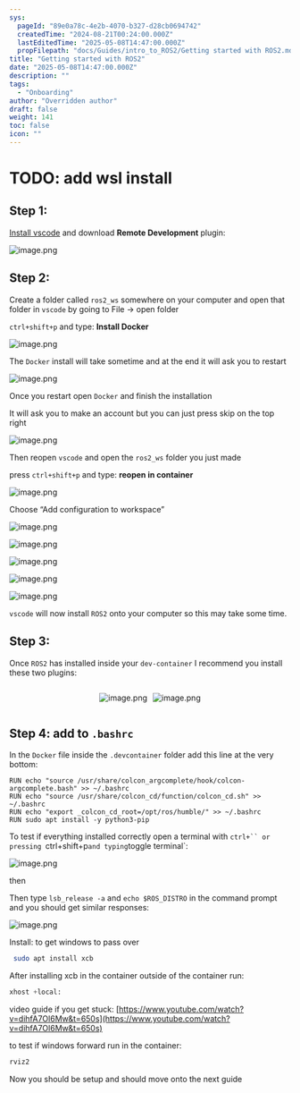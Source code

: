 ```yaml
---
sys:
  pageId: "89e0a78c-4e2b-4070-b327-d28cb0694742"
  createdTime: "2024-08-21T00:24:00.000Z"
  lastEditedTime: "2025-05-08T14:47:00.000Z"
  propFilepath: "docs/Guides/intro_to_ROS2/Getting started with ROS2.md"
title: "Getting started with ROS2"
date: "2025-05-08T14:47:00.000Z"
description: ""
tags:
  - "Onboarding"
author: "Overridden author"
draft: false
weight: 141
toc: false
icon: ""
---
```


# TODO: add wsl install

## Step 1:

[Install vscode](https://code.visualstudio.com/download) and download **Remote Development** plugin:

![image.png](https://prod-files-secure.s3.us-west-2.amazonaws.com/d518164a-d88e-44d1-a4ee-3adb3bd8bce0/efb52993-1881-4a40-b95e-6f020334f022/image.png?X-Amz-Algorithm=AWS4-HMAC-SHA256&X-Amz-Content-Sha256=UNSIGNED-PAYLOAD&X-Amz-Credential=ASIAZI2LB4667KPHOOOU%2F20250508%2Fus-west-2%2Fs3%2Faws4_request&X-Amz-Date=20250508T170809Z&X-Amz-Expires=3600&X-Amz-Security-Token=IQoJb3JpZ2luX2VjENH%2F%2F%2F%2F%2F%2F%2F%2F%2F%2FwEaCXVzLXdlc3QtMiJHMEUCID48wuw%2BRV8BPNMELpLjpPxa6QS097QI07gOrbS%2F7ehhAiEA1eBefEllNYJa1lyRxVISaI73WnPJbGHdv3e5TmJBHVYq%2FwMIehAAGgw2Mzc0MjMxODM4MDUiDDz3YOzN2WaqSPxgCyrcA3nduSWDzXdZa86ZZaiz7b%2BaQDB8D84KKLkH9VXqLr6ZekDVZlq%2Bn1jr8VBItkbbpm3GP8Y2Oe49Wy8yUdIHQXSoi1HgrICew%2BV7qTG5C%2FlypdK2tJyhlpe6FNVhbLVjorgh8mY99oKuAlei9EFOwvnHrL0UIV7AZxu0LX5VKoQRNbt%2B5vnClG%2B9f6ttXWq%2FwB4%2F9asrIOqSBrRd3YsW47bHr52BKCNZf7bKrT%2Ft9dkbiDvIQZG4p7YVlMyAX%2BJ%2BYOHabunT7DcOPNficmkmAOZ41ZL5wVhZ2MRFnDjUuQ6GkmKKxks2jsza7UhPA0H6PmhTgSS4o4ujtq2xUXsWMSfcUgd%2FiLMV4pZEhH8fQ2Wfo2Qsv0vnymWVpdo90DJltrwgZ%2BEQDp8ki3tykA%2FqxVxCSnY3mcNgqCnp87cvWg5tQlQ4dO6BIqP91UKMB12TcCr2mWYQEz7nMtYyLo9yioRXQM%2BfaWVMGaxWY8Nj1r0B2qRtK3Vh5r0f6s9DWNEGZhDooDKbw4d8bFLbHHZQkuTNJhVBhfeKXV5Cngp6WffKaf3V8cOYKfQVzHxEpWC1LvckdzV1Loq5FH3zB8iyAlsO9QMDYHk2fXNQBwQb8tfYj9oWI4JvwqAyBrYvMIXI88AGOqUBGStOzLLxKmJXnpoASkVKeznS1x%2FOWHuc9zO2zcO%2BbWDlyepX4Wbn75y70evM8bYQHzQGariOyGT%2FEVe3D6CVz6DhSwQxH57IbMsRC65jYpLavrqi2FUiBpgTeT0S%2Frn%2F233V70MHHpJg4Ac7jSd5%2FEy4emZ2qmdOPI4xS7Jniypt2ZqGV6WWgccSWdJ26mNyv9DMVJVQk4LSP7BIOnKckMLjontW&X-Amz-Signature=42e5fe59a09d0143206292062b6efe1bc3375ce35b17d946f89c8fa586a335fe&X-Amz-SignedHeaders=host&x-id=GetObject)

## Step 2:

Create a folder called `ros2_ws` somewhere on your computer and open that folder in `vscode` by going to File → open folder 

`ctrl+shift+p` and type: **Install Docker**

![image.png](https://prod-files-secure.s3.us-west-2.amazonaws.com/d518164a-d88e-44d1-a4ee-3adb3bd8bce0/2269dc0e-1cd5-47ff-bceb-c04ad9b2eab0/image.png?X-Amz-Algorithm=AWS4-HMAC-SHA256&X-Amz-Content-Sha256=UNSIGNED-PAYLOAD&X-Amz-Credential=ASIAZI2LB4667KPHOOOU%2F20250508%2Fus-west-2%2Fs3%2Faws4_request&X-Amz-Date=20250508T170809Z&X-Amz-Expires=3600&X-Amz-Security-Token=IQoJb3JpZ2luX2VjENH%2F%2F%2F%2F%2F%2F%2F%2F%2F%2FwEaCXVzLXdlc3QtMiJHMEUCID48wuw%2BRV8BPNMELpLjpPxa6QS097QI07gOrbS%2F7ehhAiEA1eBefEllNYJa1lyRxVISaI73WnPJbGHdv3e5TmJBHVYq%2FwMIehAAGgw2Mzc0MjMxODM4MDUiDDz3YOzN2WaqSPxgCyrcA3nduSWDzXdZa86ZZaiz7b%2BaQDB8D84KKLkH9VXqLr6ZekDVZlq%2Bn1jr8VBItkbbpm3GP8Y2Oe49Wy8yUdIHQXSoi1HgrICew%2BV7qTG5C%2FlypdK2tJyhlpe6FNVhbLVjorgh8mY99oKuAlei9EFOwvnHrL0UIV7AZxu0LX5VKoQRNbt%2B5vnClG%2B9f6ttXWq%2FwB4%2F9asrIOqSBrRd3YsW47bHr52BKCNZf7bKrT%2Ft9dkbiDvIQZG4p7YVlMyAX%2BJ%2BYOHabunT7DcOPNficmkmAOZ41ZL5wVhZ2MRFnDjUuQ6GkmKKxks2jsza7UhPA0H6PmhTgSS4o4ujtq2xUXsWMSfcUgd%2FiLMV4pZEhH8fQ2Wfo2Qsv0vnymWVpdo90DJltrwgZ%2BEQDp8ki3tykA%2FqxVxCSnY3mcNgqCnp87cvWg5tQlQ4dO6BIqP91UKMB12TcCr2mWYQEz7nMtYyLo9yioRXQM%2BfaWVMGaxWY8Nj1r0B2qRtK3Vh5r0f6s9DWNEGZhDooDKbw4d8bFLbHHZQkuTNJhVBhfeKXV5Cngp6WffKaf3V8cOYKfQVzHxEpWC1LvckdzV1Loq5FH3zB8iyAlsO9QMDYHk2fXNQBwQb8tfYj9oWI4JvwqAyBrYvMIXI88AGOqUBGStOzLLxKmJXnpoASkVKeznS1x%2FOWHuc9zO2zcO%2BbWDlyepX4Wbn75y70evM8bYQHzQGariOyGT%2FEVe3D6CVz6DhSwQxH57IbMsRC65jYpLavrqi2FUiBpgTeT0S%2Frn%2F233V70MHHpJg4Ac7jSd5%2FEy4emZ2qmdOPI4xS7Jniypt2ZqGV6WWgccSWdJ26mNyv9DMVJVQk4LSP7BIOnKckMLjontW&X-Amz-Signature=83f60cea6f2eab7958c76525176ea75aa2387e93463d42fde4e3b1d519d9fc00&X-Amz-SignedHeaders=host&x-id=GetObject)

The `Docker` install will take sometime and at the end it will ask you to restart

![image.png](https://prod-files-secure.s3.us-west-2.amazonaws.com/d518164a-d88e-44d1-a4ee-3adb3bd8bce0/ed233f78-be33-4b1f-b89c-9c346c0e961e/image.png?X-Amz-Algorithm=AWS4-HMAC-SHA256&X-Amz-Content-Sha256=UNSIGNED-PAYLOAD&X-Amz-Credential=ASIAZI2LB4667KPHOOOU%2F20250508%2Fus-west-2%2Fs3%2Faws4_request&X-Amz-Date=20250508T170809Z&X-Amz-Expires=3600&X-Amz-Security-Token=IQoJb3JpZ2luX2VjENH%2F%2F%2F%2F%2F%2F%2F%2F%2F%2FwEaCXVzLXdlc3QtMiJHMEUCID48wuw%2BRV8BPNMELpLjpPxa6QS097QI07gOrbS%2F7ehhAiEA1eBefEllNYJa1lyRxVISaI73WnPJbGHdv3e5TmJBHVYq%2FwMIehAAGgw2Mzc0MjMxODM4MDUiDDz3YOzN2WaqSPxgCyrcA3nduSWDzXdZa86ZZaiz7b%2BaQDB8D84KKLkH9VXqLr6ZekDVZlq%2Bn1jr8VBItkbbpm3GP8Y2Oe49Wy8yUdIHQXSoi1HgrICew%2BV7qTG5C%2FlypdK2tJyhlpe6FNVhbLVjorgh8mY99oKuAlei9EFOwvnHrL0UIV7AZxu0LX5VKoQRNbt%2B5vnClG%2B9f6ttXWq%2FwB4%2F9asrIOqSBrRd3YsW47bHr52BKCNZf7bKrT%2Ft9dkbiDvIQZG4p7YVlMyAX%2BJ%2BYOHabunT7DcOPNficmkmAOZ41ZL5wVhZ2MRFnDjUuQ6GkmKKxks2jsza7UhPA0H6PmhTgSS4o4ujtq2xUXsWMSfcUgd%2FiLMV4pZEhH8fQ2Wfo2Qsv0vnymWVpdo90DJltrwgZ%2BEQDp8ki3tykA%2FqxVxCSnY3mcNgqCnp87cvWg5tQlQ4dO6BIqP91UKMB12TcCr2mWYQEz7nMtYyLo9yioRXQM%2BfaWVMGaxWY8Nj1r0B2qRtK3Vh5r0f6s9DWNEGZhDooDKbw4d8bFLbHHZQkuTNJhVBhfeKXV5Cngp6WffKaf3V8cOYKfQVzHxEpWC1LvckdzV1Loq5FH3zB8iyAlsO9QMDYHk2fXNQBwQb8tfYj9oWI4JvwqAyBrYvMIXI88AGOqUBGStOzLLxKmJXnpoASkVKeznS1x%2FOWHuc9zO2zcO%2BbWDlyepX4Wbn75y70evM8bYQHzQGariOyGT%2FEVe3D6CVz6DhSwQxH57IbMsRC65jYpLavrqi2FUiBpgTeT0S%2Frn%2F233V70MHHpJg4Ac7jSd5%2FEy4emZ2qmdOPI4xS7Jniypt2ZqGV6WWgccSWdJ26mNyv9DMVJVQk4LSP7BIOnKckMLjontW&X-Amz-Signature=9c23bce70e29ef957c918601b58354bd346ab01f347b88fda9f1aac0de6f044a&X-Amz-SignedHeaders=host&x-id=GetObject)

Once you restart open `Docker` and finish the installation

It will ask you to make an account but you can just press skip on the top right

![image.png](https://prod-files-secure.s3.us-west-2.amazonaws.com/d518164a-d88e-44d1-a4ee-3adb3bd8bce0/21010ad9-1659-4fd9-9f59-9932a09b2a3d/image.png?X-Amz-Algorithm=AWS4-HMAC-SHA256&X-Amz-Content-Sha256=UNSIGNED-PAYLOAD&X-Amz-Credential=ASIAZI2LB4667KPHOOOU%2F20250508%2Fus-west-2%2Fs3%2Faws4_request&X-Amz-Date=20250508T170809Z&X-Amz-Expires=3600&X-Amz-Security-Token=IQoJb3JpZ2luX2VjENH%2F%2F%2F%2F%2F%2F%2F%2F%2F%2FwEaCXVzLXdlc3QtMiJHMEUCID48wuw%2BRV8BPNMELpLjpPxa6QS097QI07gOrbS%2F7ehhAiEA1eBefEllNYJa1lyRxVISaI73WnPJbGHdv3e5TmJBHVYq%2FwMIehAAGgw2Mzc0MjMxODM4MDUiDDz3YOzN2WaqSPxgCyrcA3nduSWDzXdZa86ZZaiz7b%2BaQDB8D84KKLkH9VXqLr6ZekDVZlq%2Bn1jr8VBItkbbpm3GP8Y2Oe49Wy8yUdIHQXSoi1HgrICew%2BV7qTG5C%2FlypdK2tJyhlpe6FNVhbLVjorgh8mY99oKuAlei9EFOwvnHrL0UIV7AZxu0LX5VKoQRNbt%2B5vnClG%2B9f6ttXWq%2FwB4%2F9asrIOqSBrRd3YsW47bHr52BKCNZf7bKrT%2Ft9dkbiDvIQZG4p7YVlMyAX%2BJ%2BYOHabunT7DcOPNficmkmAOZ41ZL5wVhZ2MRFnDjUuQ6GkmKKxks2jsza7UhPA0H6PmhTgSS4o4ujtq2xUXsWMSfcUgd%2FiLMV4pZEhH8fQ2Wfo2Qsv0vnymWVpdo90DJltrwgZ%2BEQDp8ki3tykA%2FqxVxCSnY3mcNgqCnp87cvWg5tQlQ4dO6BIqP91UKMB12TcCr2mWYQEz7nMtYyLo9yioRXQM%2BfaWVMGaxWY8Nj1r0B2qRtK3Vh5r0f6s9DWNEGZhDooDKbw4d8bFLbHHZQkuTNJhVBhfeKXV5Cngp6WffKaf3V8cOYKfQVzHxEpWC1LvckdzV1Loq5FH3zB8iyAlsO9QMDYHk2fXNQBwQb8tfYj9oWI4JvwqAyBrYvMIXI88AGOqUBGStOzLLxKmJXnpoASkVKeznS1x%2FOWHuc9zO2zcO%2BbWDlyepX4Wbn75y70evM8bYQHzQGariOyGT%2FEVe3D6CVz6DhSwQxH57IbMsRC65jYpLavrqi2FUiBpgTeT0S%2Frn%2F233V70MHHpJg4Ac7jSd5%2FEy4emZ2qmdOPI4xS7Jniypt2ZqGV6WWgccSWdJ26mNyv9DMVJVQk4LSP7BIOnKckMLjontW&X-Amz-Signature=ebfca022de74cf1019e38ae868bf796325b19088fbab36330012fc33abf4c7da&X-Amz-SignedHeaders=host&x-id=GetObject)

Then reopen `vscode` and open the `ros2_ws` folder you just made

press `ctrl+shift+p` and type: **reopen in container**

![image.png](https://prod-files-secure.s3.us-west-2.amazonaws.com/d518164a-d88e-44d1-a4ee-3adb3bd8bce0/4e93b8c2-41ad-488c-8095-c74205196118/image.png?X-Amz-Algorithm=AWS4-HMAC-SHA256&X-Amz-Content-Sha256=UNSIGNED-PAYLOAD&X-Amz-Credential=ASIAZI2LB4667KPHOOOU%2F20250508%2Fus-west-2%2Fs3%2Faws4_request&X-Amz-Date=20250508T170809Z&X-Amz-Expires=3600&X-Amz-Security-Token=IQoJb3JpZ2luX2VjENH%2F%2F%2F%2F%2F%2F%2F%2F%2F%2FwEaCXVzLXdlc3QtMiJHMEUCID48wuw%2BRV8BPNMELpLjpPxa6QS097QI07gOrbS%2F7ehhAiEA1eBefEllNYJa1lyRxVISaI73WnPJbGHdv3e5TmJBHVYq%2FwMIehAAGgw2Mzc0MjMxODM4MDUiDDz3YOzN2WaqSPxgCyrcA3nduSWDzXdZa86ZZaiz7b%2BaQDB8D84KKLkH9VXqLr6ZekDVZlq%2Bn1jr8VBItkbbpm3GP8Y2Oe49Wy8yUdIHQXSoi1HgrICew%2BV7qTG5C%2FlypdK2tJyhlpe6FNVhbLVjorgh8mY99oKuAlei9EFOwvnHrL0UIV7AZxu0LX5VKoQRNbt%2B5vnClG%2B9f6ttXWq%2FwB4%2F9asrIOqSBrRd3YsW47bHr52BKCNZf7bKrT%2Ft9dkbiDvIQZG4p7YVlMyAX%2BJ%2BYOHabunT7DcOPNficmkmAOZ41ZL5wVhZ2MRFnDjUuQ6GkmKKxks2jsza7UhPA0H6PmhTgSS4o4ujtq2xUXsWMSfcUgd%2FiLMV4pZEhH8fQ2Wfo2Qsv0vnymWVpdo90DJltrwgZ%2BEQDp8ki3tykA%2FqxVxCSnY3mcNgqCnp87cvWg5tQlQ4dO6BIqP91UKMB12TcCr2mWYQEz7nMtYyLo9yioRXQM%2BfaWVMGaxWY8Nj1r0B2qRtK3Vh5r0f6s9DWNEGZhDooDKbw4d8bFLbHHZQkuTNJhVBhfeKXV5Cngp6WffKaf3V8cOYKfQVzHxEpWC1LvckdzV1Loq5FH3zB8iyAlsO9QMDYHk2fXNQBwQb8tfYj9oWI4JvwqAyBrYvMIXI88AGOqUBGStOzLLxKmJXnpoASkVKeznS1x%2FOWHuc9zO2zcO%2BbWDlyepX4Wbn75y70evM8bYQHzQGariOyGT%2FEVe3D6CVz6DhSwQxH57IbMsRC65jYpLavrqi2FUiBpgTeT0S%2Frn%2F233V70MHHpJg4Ac7jSd5%2FEy4emZ2qmdOPI4xS7Jniypt2ZqGV6WWgccSWdJ26mNyv9DMVJVQk4LSP7BIOnKckMLjontW&X-Amz-Signature=8619aa0d012498c0d7c95d6c3fdd5860a1655b9585422af9a19f39ff124b53f5&X-Amz-SignedHeaders=host&x-id=GetObject)

Choose “Add configuration to workspace”

![image.png](https://prod-files-secure.s3.us-west-2.amazonaws.com/d518164a-d88e-44d1-a4ee-3adb3bd8bce0/9560b282-5060-4989-ba37-97e7b2c22476/image.png?X-Amz-Algorithm=AWS4-HMAC-SHA256&X-Amz-Content-Sha256=UNSIGNED-PAYLOAD&X-Amz-Credential=ASIAZI2LB4667KPHOOOU%2F20250508%2Fus-west-2%2Fs3%2Faws4_request&X-Amz-Date=20250508T170809Z&X-Amz-Expires=3600&X-Amz-Security-Token=IQoJb3JpZ2luX2VjENH%2F%2F%2F%2F%2F%2F%2F%2F%2F%2FwEaCXVzLXdlc3QtMiJHMEUCID48wuw%2BRV8BPNMELpLjpPxa6QS097QI07gOrbS%2F7ehhAiEA1eBefEllNYJa1lyRxVISaI73WnPJbGHdv3e5TmJBHVYq%2FwMIehAAGgw2Mzc0MjMxODM4MDUiDDz3YOzN2WaqSPxgCyrcA3nduSWDzXdZa86ZZaiz7b%2BaQDB8D84KKLkH9VXqLr6ZekDVZlq%2Bn1jr8VBItkbbpm3GP8Y2Oe49Wy8yUdIHQXSoi1HgrICew%2BV7qTG5C%2FlypdK2tJyhlpe6FNVhbLVjorgh8mY99oKuAlei9EFOwvnHrL0UIV7AZxu0LX5VKoQRNbt%2B5vnClG%2B9f6ttXWq%2FwB4%2F9asrIOqSBrRd3YsW47bHr52BKCNZf7bKrT%2Ft9dkbiDvIQZG4p7YVlMyAX%2BJ%2BYOHabunT7DcOPNficmkmAOZ41ZL5wVhZ2MRFnDjUuQ6GkmKKxks2jsza7UhPA0H6PmhTgSS4o4ujtq2xUXsWMSfcUgd%2FiLMV4pZEhH8fQ2Wfo2Qsv0vnymWVpdo90DJltrwgZ%2BEQDp8ki3tykA%2FqxVxCSnY3mcNgqCnp87cvWg5tQlQ4dO6BIqP91UKMB12TcCr2mWYQEz7nMtYyLo9yioRXQM%2BfaWVMGaxWY8Nj1r0B2qRtK3Vh5r0f6s9DWNEGZhDooDKbw4d8bFLbHHZQkuTNJhVBhfeKXV5Cngp6WffKaf3V8cOYKfQVzHxEpWC1LvckdzV1Loq5FH3zB8iyAlsO9QMDYHk2fXNQBwQb8tfYj9oWI4JvwqAyBrYvMIXI88AGOqUBGStOzLLxKmJXnpoASkVKeznS1x%2FOWHuc9zO2zcO%2BbWDlyepX4Wbn75y70evM8bYQHzQGariOyGT%2FEVe3D6CVz6DhSwQxH57IbMsRC65jYpLavrqi2FUiBpgTeT0S%2Frn%2F233V70MHHpJg4Ac7jSd5%2FEy4emZ2qmdOPI4xS7Jniypt2ZqGV6WWgccSWdJ26mNyv9DMVJVQk4LSP7BIOnKckMLjontW&X-Amz-Signature=63f84a47c6fb52be85505eca151012923e744043a7079d6ff816ad778afd4b17&X-Amz-SignedHeaders=host&x-id=GetObject)

![image.png](https://prod-files-secure.s3.us-west-2.amazonaws.com/d518164a-d88e-44d1-a4ee-3adb3bd8bce0/2ee63f81-886b-48e8-a553-dc6e5eac99e4/image.png?X-Amz-Algorithm=AWS4-HMAC-SHA256&X-Amz-Content-Sha256=UNSIGNED-PAYLOAD&X-Amz-Credential=ASIAZI2LB4667KPHOOOU%2F20250508%2Fus-west-2%2Fs3%2Faws4_request&X-Amz-Date=20250508T170809Z&X-Amz-Expires=3600&X-Amz-Security-Token=IQoJb3JpZ2luX2VjENH%2F%2F%2F%2F%2F%2F%2F%2F%2F%2FwEaCXVzLXdlc3QtMiJHMEUCID48wuw%2BRV8BPNMELpLjpPxa6QS097QI07gOrbS%2F7ehhAiEA1eBefEllNYJa1lyRxVISaI73WnPJbGHdv3e5TmJBHVYq%2FwMIehAAGgw2Mzc0MjMxODM4MDUiDDz3YOzN2WaqSPxgCyrcA3nduSWDzXdZa86ZZaiz7b%2BaQDB8D84KKLkH9VXqLr6ZekDVZlq%2Bn1jr8VBItkbbpm3GP8Y2Oe49Wy8yUdIHQXSoi1HgrICew%2BV7qTG5C%2FlypdK2tJyhlpe6FNVhbLVjorgh8mY99oKuAlei9EFOwvnHrL0UIV7AZxu0LX5VKoQRNbt%2B5vnClG%2B9f6ttXWq%2FwB4%2F9asrIOqSBrRd3YsW47bHr52BKCNZf7bKrT%2Ft9dkbiDvIQZG4p7YVlMyAX%2BJ%2BYOHabunT7DcOPNficmkmAOZ41ZL5wVhZ2MRFnDjUuQ6GkmKKxks2jsza7UhPA0H6PmhTgSS4o4ujtq2xUXsWMSfcUgd%2FiLMV4pZEhH8fQ2Wfo2Qsv0vnymWVpdo90DJltrwgZ%2BEQDp8ki3tykA%2FqxVxCSnY3mcNgqCnp87cvWg5tQlQ4dO6BIqP91UKMB12TcCr2mWYQEz7nMtYyLo9yioRXQM%2BfaWVMGaxWY8Nj1r0B2qRtK3Vh5r0f6s9DWNEGZhDooDKbw4d8bFLbHHZQkuTNJhVBhfeKXV5Cngp6WffKaf3V8cOYKfQVzHxEpWC1LvckdzV1Loq5FH3zB8iyAlsO9QMDYHk2fXNQBwQb8tfYj9oWI4JvwqAyBrYvMIXI88AGOqUBGStOzLLxKmJXnpoASkVKeznS1x%2FOWHuc9zO2zcO%2BbWDlyepX4Wbn75y70evM8bYQHzQGariOyGT%2FEVe3D6CVz6DhSwQxH57IbMsRC65jYpLavrqi2FUiBpgTeT0S%2Frn%2F233V70MHHpJg4Ac7jSd5%2FEy4emZ2qmdOPI4xS7Jniypt2ZqGV6WWgccSWdJ26mNyv9DMVJVQk4LSP7BIOnKckMLjontW&X-Amz-Signature=24ed86c35198ec7a9ed8a996aa634b985ecbc06fcc92f9b647bd704c96b46dfe&X-Amz-SignedHeaders=host&x-id=GetObject)

![image.png](https://prod-files-secure.s3.us-west-2.amazonaws.com/d518164a-d88e-44d1-a4ee-3adb3bd8bce0/ae1580b2-b048-407e-aed9-b584224a7a04/image.png?X-Amz-Algorithm=AWS4-HMAC-SHA256&X-Amz-Content-Sha256=UNSIGNED-PAYLOAD&X-Amz-Credential=ASIAZI2LB4667KPHOOOU%2F20250508%2Fus-west-2%2Fs3%2Faws4_request&X-Amz-Date=20250508T170809Z&X-Amz-Expires=3600&X-Amz-Security-Token=IQoJb3JpZ2luX2VjENH%2F%2F%2F%2F%2F%2F%2F%2F%2F%2FwEaCXVzLXdlc3QtMiJHMEUCID48wuw%2BRV8BPNMELpLjpPxa6QS097QI07gOrbS%2F7ehhAiEA1eBefEllNYJa1lyRxVISaI73WnPJbGHdv3e5TmJBHVYq%2FwMIehAAGgw2Mzc0MjMxODM4MDUiDDz3YOzN2WaqSPxgCyrcA3nduSWDzXdZa86ZZaiz7b%2BaQDB8D84KKLkH9VXqLr6ZekDVZlq%2Bn1jr8VBItkbbpm3GP8Y2Oe49Wy8yUdIHQXSoi1HgrICew%2BV7qTG5C%2FlypdK2tJyhlpe6FNVhbLVjorgh8mY99oKuAlei9EFOwvnHrL0UIV7AZxu0LX5VKoQRNbt%2B5vnClG%2B9f6ttXWq%2FwB4%2F9asrIOqSBrRd3YsW47bHr52BKCNZf7bKrT%2Ft9dkbiDvIQZG4p7YVlMyAX%2BJ%2BYOHabunT7DcOPNficmkmAOZ41ZL5wVhZ2MRFnDjUuQ6GkmKKxks2jsza7UhPA0H6PmhTgSS4o4ujtq2xUXsWMSfcUgd%2FiLMV4pZEhH8fQ2Wfo2Qsv0vnymWVpdo90DJltrwgZ%2BEQDp8ki3tykA%2FqxVxCSnY3mcNgqCnp87cvWg5tQlQ4dO6BIqP91UKMB12TcCr2mWYQEz7nMtYyLo9yioRXQM%2BfaWVMGaxWY8Nj1r0B2qRtK3Vh5r0f6s9DWNEGZhDooDKbw4d8bFLbHHZQkuTNJhVBhfeKXV5Cngp6WffKaf3V8cOYKfQVzHxEpWC1LvckdzV1Loq5FH3zB8iyAlsO9QMDYHk2fXNQBwQb8tfYj9oWI4JvwqAyBrYvMIXI88AGOqUBGStOzLLxKmJXnpoASkVKeznS1x%2FOWHuc9zO2zcO%2BbWDlyepX4Wbn75y70evM8bYQHzQGariOyGT%2FEVe3D6CVz6DhSwQxH57IbMsRC65jYpLavrqi2FUiBpgTeT0S%2Frn%2F233V70MHHpJg4Ac7jSd5%2FEy4emZ2qmdOPI4xS7Jniypt2ZqGV6WWgccSWdJ26mNyv9DMVJVQk4LSP7BIOnKckMLjontW&X-Amz-Signature=a7e0a3940a8b8b14f5667da61e8dd9e000c7875df568125b4baa2547d195cae9&X-Amz-SignedHeaders=host&x-id=GetObject)

![image.png](https://prod-files-secure.s3.us-west-2.amazonaws.com/d518164a-d88e-44d1-a4ee-3adb3bd8bce0/53255b28-f75e-430f-b9e3-c0ac8577e42b/image.png?X-Amz-Algorithm=AWS4-HMAC-SHA256&X-Amz-Content-Sha256=UNSIGNED-PAYLOAD&X-Amz-Credential=ASIAZI2LB4667KPHOOOU%2F20250508%2Fus-west-2%2Fs3%2Faws4_request&X-Amz-Date=20250508T170809Z&X-Amz-Expires=3600&X-Amz-Security-Token=IQoJb3JpZ2luX2VjENH%2F%2F%2F%2F%2F%2F%2F%2F%2F%2FwEaCXVzLXdlc3QtMiJHMEUCID48wuw%2BRV8BPNMELpLjpPxa6QS097QI07gOrbS%2F7ehhAiEA1eBefEllNYJa1lyRxVISaI73WnPJbGHdv3e5TmJBHVYq%2FwMIehAAGgw2Mzc0MjMxODM4MDUiDDz3YOzN2WaqSPxgCyrcA3nduSWDzXdZa86ZZaiz7b%2BaQDB8D84KKLkH9VXqLr6ZekDVZlq%2Bn1jr8VBItkbbpm3GP8Y2Oe49Wy8yUdIHQXSoi1HgrICew%2BV7qTG5C%2FlypdK2tJyhlpe6FNVhbLVjorgh8mY99oKuAlei9EFOwvnHrL0UIV7AZxu0LX5VKoQRNbt%2B5vnClG%2B9f6ttXWq%2FwB4%2F9asrIOqSBrRd3YsW47bHr52BKCNZf7bKrT%2Ft9dkbiDvIQZG4p7YVlMyAX%2BJ%2BYOHabunT7DcOPNficmkmAOZ41ZL5wVhZ2MRFnDjUuQ6GkmKKxks2jsza7UhPA0H6PmhTgSS4o4ujtq2xUXsWMSfcUgd%2FiLMV4pZEhH8fQ2Wfo2Qsv0vnymWVpdo90DJltrwgZ%2BEQDp8ki3tykA%2FqxVxCSnY3mcNgqCnp87cvWg5tQlQ4dO6BIqP91UKMB12TcCr2mWYQEz7nMtYyLo9yioRXQM%2BfaWVMGaxWY8Nj1r0B2qRtK3Vh5r0f6s9DWNEGZhDooDKbw4d8bFLbHHZQkuTNJhVBhfeKXV5Cngp6WffKaf3V8cOYKfQVzHxEpWC1LvckdzV1Loq5FH3zB8iyAlsO9QMDYHk2fXNQBwQb8tfYj9oWI4JvwqAyBrYvMIXI88AGOqUBGStOzLLxKmJXnpoASkVKeznS1x%2FOWHuc9zO2zcO%2BbWDlyepX4Wbn75y70evM8bYQHzQGariOyGT%2FEVe3D6CVz6DhSwQxH57IbMsRC65jYpLavrqi2FUiBpgTeT0S%2Frn%2F233V70MHHpJg4Ac7jSd5%2FEy4emZ2qmdOPI4xS7Jniypt2ZqGV6WWgccSWdJ26mNyv9DMVJVQk4LSP7BIOnKckMLjontW&X-Amz-Signature=0f7675ae071ba324b8478a52ab054fd7e1db3ce2913e15fc352ce1ba1b6ccaf7&X-Amz-SignedHeaders=host&x-id=GetObject)

![image.png](https://prod-files-secure.s3.us-west-2.amazonaws.com/d518164a-d88e-44d1-a4ee-3adb3bd8bce0/7c562767-5af9-4ffb-97d1-327bcdf4ee00/image.png?X-Amz-Algorithm=AWS4-HMAC-SHA256&X-Amz-Content-Sha256=UNSIGNED-PAYLOAD&X-Amz-Credential=ASIAZI2LB4667KPHOOOU%2F20250508%2Fus-west-2%2Fs3%2Faws4_request&X-Amz-Date=20250508T170809Z&X-Amz-Expires=3600&X-Amz-Security-Token=IQoJb3JpZ2luX2VjENH%2F%2F%2F%2F%2F%2F%2F%2F%2F%2FwEaCXVzLXdlc3QtMiJHMEUCID48wuw%2BRV8BPNMELpLjpPxa6QS097QI07gOrbS%2F7ehhAiEA1eBefEllNYJa1lyRxVISaI73WnPJbGHdv3e5TmJBHVYq%2FwMIehAAGgw2Mzc0MjMxODM4MDUiDDz3YOzN2WaqSPxgCyrcA3nduSWDzXdZa86ZZaiz7b%2BaQDB8D84KKLkH9VXqLr6ZekDVZlq%2Bn1jr8VBItkbbpm3GP8Y2Oe49Wy8yUdIHQXSoi1HgrICew%2BV7qTG5C%2FlypdK2tJyhlpe6FNVhbLVjorgh8mY99oKuAlei9EFOwvnHrL0UIV7AZxu0LX5VKoQRNbt%2B5vnClG%2B9f6ttXWq%2FwB4%2F9asrIOqSBrRd3YsW47bHr52BKCNZf7bKrT%2Ft9dkbiDvIQZG4p7YVlMyAX%2BJ%2BYOHabunT7DcOPNficmkmAOZ41ZL5wVhZ2MRFnDjUuQ6GkmKKxks2jsza7UhPA0H6PmhTgSS4o4ujtq2xUXsWMSfcUgd%2FiLMV4pZEhH8fQ2Wfo2Qsv0vnymWVpdo90DJltrwgZ%2BEQDp8ki3tykA%2FqxVxCSnY3mcNgqCnp87cvWg5tQlQ4dO6BIqP91UKMB12TcCr2mWYQEz7nMtYyLo9yioRXQM%2BfaWVMGaxWY8Nj1r0B2qRtK3Vh5r0f6s9DWNEGZhDooDKbw4d8bFLbHHZQkuTNJhVBhfeKXV5Cngp6WffKaf3V8cOYKfQVzHxEpWC1LvckdzV1Loq5FH3zB8iyAlsO9QMDYHk2fXNQBwQb8tfYj9oWI4JvwqAyBrYvMIXI88AGOqUBGStOzLLxKmJXnpoASkVKeznS1x%2FOWHuc9zO2zcO%2BbWDlyepX4Wbn75y70evM8bYQHzQGariOyGT%2FEVe3D6CVz6DhSwQxH57IbMsRC65jYpLavrqi2FUiBpgTeT0S%2Frn%2F233V70MHHpJg4Ac7jSd5%2FEy4emZ2qmdOPI4xS7Jniypt2ZqGV6WWgccSWdJ26mNyv9DMVJVQk4LSP7BIOnKckMLjontW&X-Amz-Signature=c827e3acf08a54b5f4d142e6f467a76fb360c80a70960d297178c47522a67b78&X-Amz-SignedHeaders=host&x-id=GetObject)

`vscode` will now install `ROS2` onto your computer so this may take some time.

## Step 3:

Once `ROS2` has installed inside your `dev-container` I recommend you install these two plugins:

<div style="display: flex;flex-direction: row; column-gap:10px; max-width: 630px;justify-content: center;">
<div>

![image.png](https://prod-files-secure.s3.us-west-2.amazonaws.com/d518164a-d88e-44d1-a4ee-3adb3bd8bce0/3fc3d550-5a54-4ba1-ba6b-faa01cdb7369/image.png?X-Amz-Algorithm=AWS4-HMAC-SHA256&X-Amz-Content-Sha256=UNSIGNED-PAYLOAD&X-Amz-Credential=ASIAZI2LB4665JSULGVJ%2F20250508%2Fus-west-2%2Fs3%2Faws4_request&X-Amz-Date=20250508T170813Z&X-Amz-Expires=3600&X-Amz-Security-Token=IQoJb3JpZ2luX2VjENH%2F%2F%2F%2F%2F%2F%2F%2F%2F%2FwEaCXVzLXdlc3QtMiJHMEUCIQC1qf4DjUSzJMcYbA86KqSfIgkOl4TmQVLmukk9qeyBZQIgDRysn2BBXcRUbJR8ejevlqE2tpr9qTffnxPpDedGMT0q%2FwMIeRAAGgw2Mzc0MjMxODM4MDUiDFtrYxgaK7JUH3uOUircAzpqlyt55UjyU4R0KT98IDdFti%2FxPp4ueh6KGpxBY8Sw%2FnIeLUDcrSVtcld0pZdWz5yqgkIySw0H99pE3vFi%2FJS9EhX7OFa3cexx9%2FwhM2krCQGwVp8VF2RgxgvYkuYmG6HXAQuWVNsQTOJhUKBgUUDXnv6UkB69RebgSktce4b4mzi3JONdqJZoUBKRnZXcc1N%2BcIstCPDDtPrh6RVsMuISAiXNrzwQaQyaFI7hOEYdxVY%2BCoCexHdh6sL5WOsF43M5zDjNzFe3NCg5jtR5xO%2FteHaZ6A94bfs8LXJakq1gu3Q5Qj81ZUzyckG00%2BmDFfvP8yNQVuNP9zbtkG2M%2FDufGA0CYWC8hQnCkq1NZlX2hjFXUI8zsDuUSBMM1Bq2a6n%2B50JMr9uY1sAWyyMwWEKdydmb2RC3MWJmKXUzY4NKbonOJn3XNS5uO9bh6ye%2FvcxR4rozK8o1M%2Bs%2BFL1M%2FAUZudLQN045I%2FdWTopE%2BI1C6gkFw%2FxGXI%2FepKfo8K%2BqF5oyVSB2q%2FrCuqKqecIhnGfVu4W9DOnyStJyuXGeVcY%2B8dmbtbsuWlLDG2ZlJ7h9hHsHhQSiYQpSIld%2FE4xFlZjUzKfOlhYxTbhhRxjbFPwppfmHAryTJybPRFyaMN6z88AGOqUBIvdh3OoJKGhE7jicTwGABZ4R1l145eIfXbZ%2F%2FdLL%2Fk2yf7UTLhKR7dBufn8L%2F73Z%2FfAIryGDhCj113nXOrK1wK%2BuFrKWvjRf8IK0mu7Fxh5m6GWTdYFEAhCG2dAiND%2F1rGCrQrkf0pG4TLP5Kxl1wCuoIDkvSMDbkFxTBtIqh4k1ZF2WCAQZ4etnxZf2tlnhV8cI3U9cYaFeQvcyhJLsGMoikbdw&X-Amz-Signature=c4c56d2d91c9c7551d3afd2fadfc3fa1994c17d03a9fa6f91fc52e90689bb46d&X-Amz-SignedHeaders=host&x-id=GetObject)

</div>
<div>

![image.png](https://prod-files-secure.s3.us-west-2.amazonaws.com/d518164a-d88e-44d1-a4ee-3adb3bd8bce0/d994cc66-13c2-4093-a5a3-f84cf4601a82/image.png?X-Amz-Algorithm=AWS4-HMAC-SHA256&X-Amz-Content-Sha256=UNSIGNED-PAYLOAD&X-Amz-Credential=ASIAZI2LB46655G5NSXO%2F20250508%2Fus-west-2%2Fs3%2Faws4_request&X-Amz-Date=20250508T170813Z&X-Amz-Expires=3600&X-Amz-Security-Token=IQoJb3JpZ2luX2VjENH%2F%2F%2F%2F%2F%2F%2F%2F%2F%2FwEaCXVzLXdlc3QtMiJGMEQCIALyU6LCFTLyWCTplpG1GsJchZCiPXxZPxcSBGOt1ILaAiBpHU1rOhLXe8WHUUS17x8hKrrtRLOeFsFktBcFQ7HSBir%2FAwh5EAAaDDYzNzQyMzE4MzgwNSIMY3O7y7x5%2F6hrsDV5KtwDrawj%2FE1TNFSTrxRZWT%2BMGoInYJBUbXfHyZdGfaZLSUxqOWOKbzsYiA%2BvLPiZjWQQOruylNhi9jyQZEvOuHOWauGirznA6db5EhZ8gezTh5DOVXj5TaB%2BoXUrWk4TNBfCoJtrd2hNWk79VdM3ZTG8bX1vNk69FSe89ykU8KVcDVEsDX0Xw4%2BshLbqa6rndyq4jv1NB7MUiI3GB0fbO%2FC8bAfYCH30ACdlgo0VD8k4n1exswsaT8pgjQWF%2BqhyaiWjyFRpcsJVLl5S7AJ95p8lOXulWDduSsWlPTGdtycJeRSPHyFG7azuAPoL3EdOEb504gBBJQynBn2GF9Qy8FyImvJHVjQKKrctAYQOGin7Xs4ePCkOQ2LWa5RnX2BCwZrPeltkgQ29wbdCCRwdhSRR9d5%2Bpvotuxze1L7Yz2eQ3QL%2FFRN7GwDKEKc%2FLr6RnA%2Fb3KpBB7O6W7lq7TMnoH24VACGNGl4pAgi6sZwatgbru5LZ2arhrIBut%2BjyYSSWw1%2FOvsDMDDDNJS%2F2guFZnaUHiC8%2BbKRr6I%2FDY9dj8OKMhitWLVBkzR68r0fVvL0ubWXqXoJChA1qezfRIPuvHoBWnnaJcSJGBpCdWZT0iAdjwSUj9fLmfH%2FVuYWZ9YwhrTzwAY6pgFoDWFWtlDO1npxYsNPhA9YJcL7FIodfOW27bUyBfU%2ByV%2BraavlRvQQc2u0GQ1w%2F7ev9MTvEEzAamhqvGff7DCXYcLxM9DKgXjdX8vvHb69Z2gz192IfxL%2ByDJjTbgbhHEXZT82lXBbhv7RyyyASB71xQzTVZ0cSqQE%2B1KKYXNfyCkIhVJzEw277XEpc2pqJQvW7vwTPYlur14J96NPOwWCo2SuCD8H&X-Amz-Signature=ab94e4b03d3b71195f2ed782f0dfa6ce68f8054d748b2ce5da2d76d735d05109&X-Amz-SignedHeaders=host&x-id=GetObject)

</div>
</div>

## Step 4: add to `.bashrc`

In the `Docker` file inside the `.devcontainer` folder add this line at the very bottom: 

```docker
RUN echo "source /usr/share/colcon_argcomplete/hook/colcon-argcomplete.bash" >> ~/.bashrc
RUN echo "source /usr/share/colcon_cd/function/colcon_cd.sh" >> ~/.bashrc
RUN echo "export _colcon_cd_root=/opt/ros/humble/" >> ~/.bashrc
RUN sudo apt install -y python3-pip 
```

To test if everything installed correctly open a terminal with `ctrl+`` or pressing `ctrl+shift+p` and typing `toggle terminal`:

![image.png](https://prod-files-secure.s3.us-west-2.amazonaws.com/d518164a-d88e-44d1-a4ee-3adb3bd8bce0/6a4943d8-b04e-4c02-9a58-775f3384d1a5/image.png?X-Amz-Algorithm=AWS4-HMAC-SHA256&X-Amz-Content-Sha256=UNSIGNED-PAYLOAD&X-Amz-Credential=ASIAZI2LB4667KPHOOOU%2F20250508%2Fus-west-2%2Fs3%2Faws4_request&X-Amz-Date=20250508T170809Z&X-Amz-Expires=3600&X-Amz-Security-Token=IQoJb3JpZ2luX2VjENH%2F%2F%2F%2F%2F%2F%2F%2F%2F%2FwEaCXVzLXdlc3QtMiJHMEUCID48wuw%2BRV8BPNMELpLjpPxa6QS097QI07gOrbS%2F7ehhAiEA1eBefEllNYJa1lyRxVISaI73WnPJbGHdv3e5TmJBHVYq%2FwMIehAAGgw2Mzc0MjMxODM4MDUiDDz3YOzN2WaqSPxgCyrcA3nduSWDzXdZa86ZZaiz7b%2BaQDB8D84KKLkH9VXqLr6ZekDVZlq%2Bn1jr8VBItkbbpm3GP8Y2Oe49Wy8yUdIHQXSoi1HgrICew%2BV7qTG5C%2FlypdK2tJyhlpe6FNVhbLVjorgh8mY99oKuAlei9EFOwvnHrL0UIV7AZxu0LX5VKoQRNbt%2B5vnClG%2B9f6ttXWq%2FwB4%2F9asrIOqSBrRd3YsW47bHr52BKCNZf7bKrT%2Ft9dkbiDvIQZG4p7YVlMyAX%2BJ%2BYOHabunT7DcOPNficmkmAOZ41ZL5wVhZ2MRFnDjUuQ6GkmKKxks2jsza7UhPA0H6PmhTgSS4o4ujtq2xUXsWMSfcUgd%2FiLMV4pZEhH8fQ2Wfo2Qsv0vnymWVpdo90DJltrwgZ%2BEQDp8ki3tykA%2FqxVxCSnY3mcNgqCnp87cvWg5tQlQ4dO6BIqP91UKMB12TcCr2mWYQEz7nMtYyLo9yioRXQM%2BfaWVMGaxWY8Nj1r0B2qRtK3Vh5r0f6s9DWNEGZhDooDKbw4d8bFLbHHZQkuTNJhVBhfeKXV5Cngp6WffKaf3V8cOYKfQVzHxEpWC1LvckdzV1Loq5FH3zB8iyAlsO9QMDYHk2fXNQBwQb8tfYj9oWI4JvwqAyBrYvMIXI88AGOqUBGStOzLLxKmJXnpoASkVKeznS1x%2FOWHuc9zO2zcO%2BbWDlyepX4Wbn75y70evM8bYQHzQGariOyGT%2FEVe3D6CVz6DhSwQxH57IbMsRC65jYpLavrqi2FUiBpgTeT0S%2Frn%2F233V70MHHpJg4Ac7jSd5%2FEy4emZ2qmdOPI4xS7Jniypt2ZqGV6WWgccSWdJ26mNyv9DMVJVQk4LSP7BIOnKckMLjontW&X-Amz-Signature=14e9d0d28bb3fa2a1e5094aee04b29f527a6821fd14222ecfc1009fab695ac26&X-Amz-SignedHeaders=host&x-id=GetObject)

then 

Then type `lsb_release -a` and `echo $ROS_DISTRO` in the command prompt and you should get similar responses:

![image.png](https://prod-files-secure.s3.us-west-2.amazonaws.com/d518164a-d88e-44d1-a4ee-3adb3bd8bce0/3e635dec-a805-4e85-8b9e-d000e5b71a4e/image.png?X-Amz-Algorithm=AWS4-HMAC-SHA256&X-Amz-Content-Sha256=UNSIGNED-PAYLOAD&X-Amz-Credential=ASIAZI2LB4667KPHOOOU%2F20250508%2Fus-west-2%2Fs3%2Faws4_request&X-Amz-Date=20250508T170809Z&X-Amz-Expires=3600&X-Amz-Security-Token=IQoJb3JpZ2luX2VjENH%2F%2F%2F%2F%2F%2F%2F%2F%2F%2FwEaCXVzLXdlc3QtMiJHMEUCID48wuw%2BRV8BPNMELpLjpPxa6QS097QI07gOrbS%2F7ehhAiEA1eBefEllNYJa1lyRxVISaI73WnPJbGHdv3e5TmJBHVYq%2FwMIehAAGgw2Mzc0MjMxODM4MDUiDDz3YOzN2WaqSPxgCyrcA3nduSWDzXdZa86ZZaiz7b%2BaQDB8D84KKLkH9VXqLr6ZekDVZlq%2Bn1jr8VBItkbbpm3GP8Y2Oe49Wy8yUdIHQXSoi1HgrICew%2BV7qTG5C%2FlypdK2tJyhlpe6FNVhbLVjorgh8mY99oKuAlei9EFOwvnHrL0UIV7AZxu0LX5VKoQRNbt%2B5vnClG%2B9f6ttXWq%2FwB4%2F9asrIOqSBrRd3YsW47bHr52BKCNZf7bKrT%2Ft9dkbiDvIQZG4p7YVlMyAX%2BJ%2BYOHabunT7DcOPNficmkmAOZ41ZL5wVhZ2MRFnDjUuQ6GkmKKxks2jsza7UhPA0H6PmhTgSS4o4ujtq2xUXsWMSfcUgd%2FiLMV4pZEhH8fQ2Wfo2Qsv0vnymWVpdo90DJltrwgZ%2BEQDp8ki3tykA%2FqxVxCSnY3mcNgqCnp87cvWg5tQlQ4dO6BIqP91UKMB12TcCr2mWYQEz7nMtYyLo9yioRXQM%2BfaWVMGaxWY8Nj1r0B2qRtK3Vh5r0f6s9DWNEGZhDooDKbw4d8bFLbHHZQkuTNJhVBhfeKXV5Cngp6WffKaf3V8cOYKfQVzHxEpWC1LvckdzV1Loq5FH3zB8iyAlsO9QMDYHk2fXNQBwQb8tfYj9oWI4JvwqAyBrYvMIXI88AGOqUBGStOzLLxKmJXnpoASkVKeznS1x%2FOWHuc9zO2zcO%2BbWDlyepX4Wbn75y70evM8bYQHzQGariOyGT%2FEVe3D6CVz6DhSwQxH57IbMsRC65jYpLavrqi2FUiBpgTeT0S%2Frn%2F233V70MHHpJg4Ac7jSd5%2FEy4emZ2qmdOPI4xS7Jniypt2ZqGV6WWgccSWdJ26mNyv9DMVJVQk4LSP7BIOnKckMLjontW&X-Amz-Signature=b455089b48fe4b3a158ce121061921198bfb2cf0040129b66a5b9fde6018b0e9&X-Amz-SignedHeaders=host&x-id=GetObject)

Install:  to get windows to pass over

```bash
 sudo apt install xcb
```

After installing xcb in the container outside of the container run:

```python
xhost +local:
```

video guide if you get stuck: [https://www.youtube.com/watch?v=dihfA7Ol6Mw&t=650s](https://www.youtube.com/watch?v=dihfA7Ol6Mw&t=650s)

to test if windows forward run in the container:

```bash
rviz2
```

Now you should be setup and should move onto the next guide 
